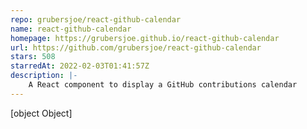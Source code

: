 ```yaml
---
repo: grubersjoe/react-github-calendar
name: react-github-calendar
homepage: https://grubersjoe.github.io/react-github-calendar
url: https://github.com/grubersjoe/react-github-calendar
stars: 508
starredAt: 2022-02-03T01:41:57Z
description: |-
    A React component to display a GitHub contributions calendar
---
```


[object Object]
